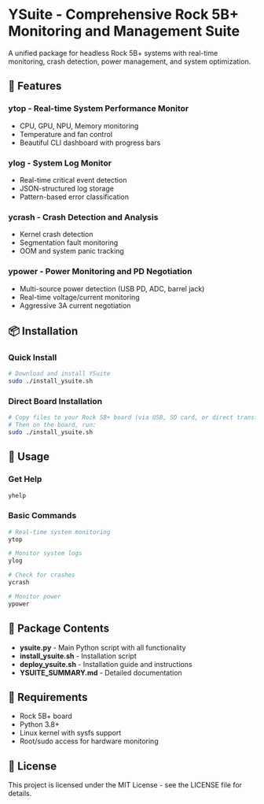# YSuite - Comprehensive Rock 5B+ Monitoring and Management Suite

A unified package for headless Rock 5B+ systems with real-time monitoring, crash detection, power management, and system optimization.

## 🚀 Features

### **ytop** - Real-time System Performance Monitor
- CPU, GPU, NPU, Memory monitoring
- Temperature and fan control
- Beautiful CLI dashboard with progress bars

### **ylog** - System Log Monitor
- Real-time critical event detection
- JSON-structured log storage
- Pattern-based error classification

### **ycrash** - Crash Detection and Analysis
- Kernel crash detection
- Segmentation fault monitoring
- OOM and system panic tracking

### **ypower** - Power Monitoring and PD Negotiation
- Multi-source power detection (USB PD, ADC, barrel jack)
- Real-time voltage/current monitoring
- Aggressive 3A current negotiation

## 📦 Installation

### Quick Install
```bash
# Download and install YSuite
sudo ./install_ysuite.sh
```

### Direct Board Installation
```bash
# Copy files to your Rock 5B+ board (via USB, SD card, or direct transfer)
# Then on the board, run:
sudo ./install_ysuite.sh
```

## 🎯 Usage

### Get Help
```bash
yhelp
```

### Basic Commands
```bash
# Real-time system monitoring
ytop

# Monitor system logs
ylog

# Check for crashes
ycrash

# Monitor power
ypower
```

## 📁 Package Contents

- **ysuite.py** - Main Python script with all functionality
- **install_ysuite.sh** - Installation script
- **deploy_ysuite.sh** - Installation guide and instructions
- **YSUITE_SUMMARY.md** - Detailed documentation

## 🔧 Requirements

- Rock 5B+ board
- Python 3.8+
- Linux kernel with sysfs support
- Root/sudo access for hardware monitoring

## 📄 License

This project is licensed under the MIT License - see the LICENSE file for details.

